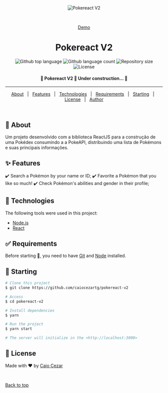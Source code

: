<div align="center" id="top"> 
  <img src="./.github/readme_image.png" alt="Pokereact V2" />

&#xa0;

<a href="https://pokereact-v2.vercel.app/">Demo</a>

</div>

<h1 align="center">Pokereact V2</h1>

<p align="center">
  <img alt="Github top language" src="https://img.shields.io/github/languages/top/caiocezartg/pokereact-v2?color=56BEB8">

  <img alt="Github language count" src="https://img.shields.io/github/languages/count/caiocezartg/pokereact-v2?color=56BEB8">

  <img alt="Repository size" src="https://img.shields.io/github/repo-size/caiocezartg/pokereact-v2?color=56BEB8">

  <img alt="License" src="https://img.shields.io/github/license/caiocezartg/pokereact-v2?color=56BEB8">

  <!-- <img alt="Github issues" src="https://img.shields.io/github/issues/caiocezartg/pokereact-v2?color=56BEB8" /> -->

  <!-- <img alt="Github forks" src="https://img.shields.io/github/forks/caiocezartg/pokereact-v2?color=56BEB8" /> -->

  <!-- <img alt="Github stars" src="https://img.shields.io/github/stars/caiocezartg/pokereact-v2?color=56BEB8" /> -->
</p>

<!-- Status -->

<h4 align="center"> 
	🚧  Pokereact V2 🚀 Under construction...  🚧
</h4>

<hr>

<p align="center">
  <a href="#dart-about">About</a> &#xa0; | &#xa0; 
  <a href="#sparkles-features">Features</a> &#xa0; | &#xa0;
  <a href="#rocket-technologies">Technologies</a> &#xa0; | &#xa0;
  <a href="#white_check_mark-requirements">Requirements</a> &#xa0; | &#xa0;
  <a href="#checkered_flag-starting">Starting</a> &#xa0; | &#xa0;
  <a href="#memo-license">License</a> &#xa0; | &#xa0;
  <a href="https://github.com/caiocezartg" target="_blank">Author</a>
</p>

<br>

## :dart: About

Um projeto desenvolvido com a biblioteca ReactJS para a construção de uma Pokédex consumindo a a PokeAPI, distribuindo uma lista de Pokémons e suas principais informações.

## :sparkles: Features

:heavy_check_mark: Search a Pokémon by your name or ID;
:heavy_check_mark: Favorite a Pokémon that you like so much!
:heavy_check_mark: Check Pokémon's abilities and gender in their profile;

## :rocket: Technologies

The following tools were used in this project:

- [Node.js](https://nodejs.org/en/)
- [React](https://pt-br.reactjs.org/)

## :white_check_mark: Requirements

Before starting :checkered_flag:, you need to have [Git](https://git-scm.com) and [Node](https://nodejs.org/en/) installed.

## :checkered_flag: Starting

```bash
# Clone this project
$ git clone https://github.com/caiocezartg/pokereact-v2

# Access
$ cd pokereact-v2

# Install dependencies
$ yarn

# Run the project
$ yarn start

# The server will initialize in the <http://localhost:3000>
```

## :memo: License

<!-- This project is under license from MIT. For more details, see the [LICENSE](LICENSE.md) file. -->

Made with :heart: by <a href="https://github.com/caiocezartg" target="_blank">Caio Cezar</a>

&#xa0;

<a href="#top">Back to top</a>
